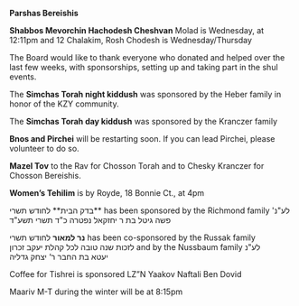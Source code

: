 **Parshas Bereishis**

**Shabbos Mevorchin Hachodesh Cheshvan**
 Molad is Wednesday, at 12:11pm and 
12 Chalakim, Rosh Chodesh is Wednesday/Thursday

The Board would like to thank everyone who donated and helped over the last few 
weeks, with sponsorships, setting up and taking part in the shul events. 

The **Simchas Torah night kiddush** was sponsored by the Heber family in honor of 
the KZY community.

The **Simchas Torah day kiddush** was sponsored by the Kranczer family

**Bnos and Pirchei** will be restarting soon. If you can lead Pirchei, please volunteer 
to do so. 

**Mazel Tov** to the Rav for Chosson Torah and to Chesky Kranczer for Chosson 
Bereishis. 

**Women’s Tehilim** is by Royde, 18 Bonnie Ct., at 4pm

בדק הבית** לחודש תשרי**
has been sponsored by 
the Richmond family 
 'לע"נ פשה גיטל בת ר
יחזקאל נפטרה כ"ד תשרי
תשע"ד 

**נר למאור**
לחודש תשרי 
has been co-sponsored by the Russak  family  
לזכות שנה טובה לכל קהלת
יעקב זכרון and by the Nussbaum family
לע"נ  
יעטא בת החבר ר‘ יצחק
גדליה

Coffee for Tishrei
is sponsored LZ”N Yaakov 
Naftali Ben Dovid

Maariv M-T during the winter will be at 8:15pm
